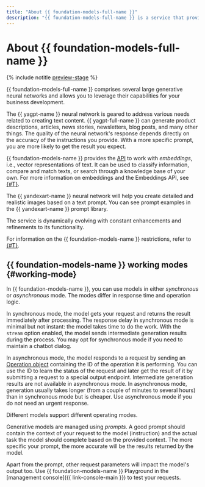 ```yaml
---
title: "About {{ foundation-models-full-name }}"
description: "{{ foundation-models-full-name }} is a service that provides access to the APIs of large neural networks that can generate high-quality texts and images. {{ yagpt-full-name }} can generate product descriptions, articles, news stories, newsletters, blog posts, and many other things. {{ yandexart-name }} can create an image by description. The quality of the neural network's response depends directly on the accuracy of the instructions you provide. With a more specific prompt, you are more likely to get the result you expect."
---
```


# About {{ foundation-models-full-name }}

{% include notitle [preview-stage](../../_includes/foundation-models/yandexgpt/preview.md) %}

{{ foundation-models-full-name }} comprises several large generative neural networks and allows you to leverage their capabilities for your business development.

The {{ yagpt-name }} neural network is geared to address various needs related to creating text content. {{ yagpt-full-name }} can generate product descriptions, articles, news stories, newsletters, blog posts, and many other things. The quality of the neural network's response depends directly on the accuracy of the instructions you provide. With a more specific prompt, you are more likely to get the result you expect.

{{ foundation-models-name }} provides the [API](../embeddings/api-ref/index.md) to work with _embeddings_, i.e., vector representations of text. It can be used to classify information, compare and match texts, or search through a knowledge base of your own. For more information on embeddings and the Embeddings API, see [{#T}](./embeddings.md).

The {{ yandexart-name }} neural network will help you create detailed and realistic images based on a text prompt. You can see prompt examples in the {{ yandexart-name }} prompt library.

The service is dynamically evolving with constant enhancements and refinements to its functionality.

For information on the {{ foundation-models-name }} restrictions, refer to [{#T}](limits.md).

## {{ foundation-models-name }} working modes {#working-mode}

In {{ foundation-models-name }}, you can use models in either _synchronous_ or _asynchronous_ mode. The modes differ in response time and operation logic.

In synchronous mode, the model gets your request and returns the result immediately after processing. The response delay in synchronous mode is minimal but not instant: the model takes time to do the work. With the `stream` option enabled, the model sends intermediate generation results during the process. You may opt for synchronous mode if you need to maintain a chatbot dialog.

In asynchronous mode, the model responds to a request by sending an [Operation object](../../api-design-guide/concepts/operation.md) containing the ID of the operation it is performing. You can use the ID to learn the status of the request and later get the result of it by submitting a request to a special output endpoint. Intermediate generation results are not available in asynchronous mode. In asynchronous mode, generation usually takes longer (from a couple of minutes to several hours) than in synchronous mode but is cheaper. Use asynchronous mode if you do not need an urgent response.

Different models support different operating modes.

Generative models are managed using _prompts_. A good prompt should contain the context of your request to the model (instruction) and the actual task the model should complete based on the provided context. The more specific your prompt, the more accurate will be the results returned by the model.

Apart from the prompt, other request parameters will impact the model's output too. Use {{ foundation-models-name }} Playground in the [management console]({{ link-console-main }}) to test your requests.
